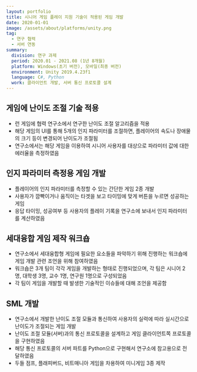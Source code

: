 ```yaml
---
layout: portfolio
title: 시니어 게임 플레이 지원 기술이 적용된 게임 개발
date: 2020-01-01
image: /assets/about/platforms/unity.png
tag:
  - 연구 협력
  - 서버 연동
summary:
  division: 연구 과제
  period: 2020.01 - 2021.08 (1년 8개월)
  platform: Windows(초기 버전), 모바일(최종 버전)
  environment: Unity 2019.4.23f1
  language: C#, Python
  work: 클라이언트 개발, 서버 통신 프로토콜 설계
---
```


## 게임에 난이도 조절 기술 적용

* 런 게임에 협력 연구소에서 연구한 난이도 조절 알고리즘을 적용
* 해당 게임의 UI를 통해 5개의 인지 파라미터를 조절하면, 플레이어의 속도나 장애물의 크기 등이 변경되어 난이도가 조절됨
* 연구소에서는 해당 게임을 이용하여 시니어 사용자를 대상으로 파라미터 값에 대한 에러율을 측정하였음

## 인지 파라미터 측정용 게임 개발

* 플레이어의 인지 파라미터를 측정할 수 있는 간단한 게임 2종 개발
* 사용자가 깜빡이거나 움직이는 타겟을 보고 타이밍에 맞게 버튼을 누르면 성공하는 게임
* 응답 타이밍, 성공여부 등 사용자의 플레이 기록을 연구소에 보내서 인지 파라미터를 계산하였음

## 세대융합 게임 제작 워크숍

* 연구소에서 세대융합형 게임에 필요한 요소들을 파악하기 위해 진행하는 워크숍에 게임 개발 관련 조언을 위해 참여하였음
* 워크숍은 3개 팀이 각각 게임을 개발하는 형태로 진행되었으며, 각 팀은 시니어 2명, 대학생 3명, 교수 1명, 연구원 1명으로 구성되었음
* 각 팀이 게임을 개발할 때 발생한 기술적인 이슈들에 대해 조언을 제공함

## SML 개발

* 연구소에서 개발한 난이도 조절 모듈과 통신하여 사용자의 실력에 따라 실시간으로 난이도가 조절되는 게임 개발
* 난이도 조절 모듈(서버)과의 통신 프로토콜을 설계하고 게임 클라이언트쪽 프로토콜을 구현하였음
* 해당 통신 프로토콜의 서버 파트를 Python으로 구현해서 연구소에 참고용으로 전달하였음
* 두들 점프, 플래피버드, 비트매니아 게임을 차용하여 미니게임 3종 제작
